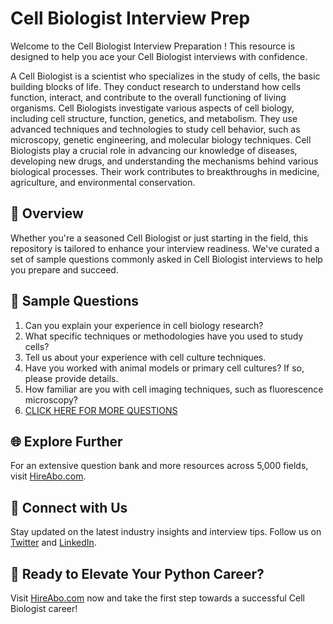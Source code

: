 # Cell Biologist Interview Prep

Welcome to the Cell Biologist Interview Preparation ! This resource is designed to help you ace your Cell Biologist interviews with confidence.

A Cell Biologist is a scientist who specializes in the study of cells, the basic building blocks of life. They conduct research to understand how cells function, interact, and contribute to the overall functioning of living organisms. Cell Biologists investigate various aspects of cell biology, including cell structure, function, genetics, and metabolism. They use advanced techniques and technologies to study cell behavior, such as microscopy, genetic engineering, and molecular biology techniques. Cell Biologists play a crucial role in advancing our knowledge of diseases, developing new drugs, and understanding the mechanisms behind various biological processes. Their work contributes to breakthroughs in medicine, agriculture, and environmental conservation.

## 🚀 Overview

Whether you're a seasoned Cell Biologist or just starting in the field, this repository is tailored to enhance your interview readiness. We've curated a set of sample questions commonly asked in Cell Biologist interviews to help you prepare and succeed.

## 📝 Sample Questions

1. Can you explain your experience in cell biology research?
2. What specific techniques or methodologies have you used to study cells?
3. Tell us about your experience with cell culture techniques.
4. Have you worked with animal models or primary cell cultures? If so, please provide details.
5. How familiar are you with cell imaging techniques, such as fluorescence microscopy?
6. [CLICK HERE FOR MORE QUESTIONS](https://hireabo.com/job/5_1_9/Cell%20Biologist)

## 🌐 Explore Further

For an extensive question bank and more resources across 5,000 fields, visit [HireAbo.com](https://www.hireabo.com).

## 📱 Connect with Us

Stay updated on the latest industry insights and interview tips. Follow us on [Twitter](https://twitter.com/hireabo) and [LinkedIn](https://www.linkedin.com/in/hire-abo-3609972a8/).

## 🚀 Ready to Elevate Your Python Career?

Visit [HireAbo.com](https://www.hireabo.com) now and take the first step towards a successful Cell Biologist career!